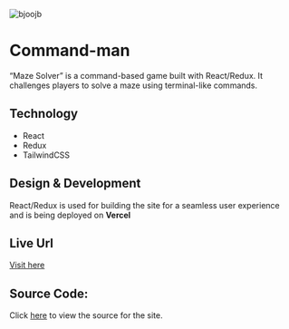 ![bjoojb](/assets/projects/command-man.png)

# Command-man

“Maze Solver” is a command-based game built with React/Redux. It challenges players to solve a maze using terminal-like commands.

## Technology

- React
- Redux
- TailwindCSS

## Design & Development

React/Redux is used for building the site for a seamless user experience and is being deployed on **Vercel**

## Live Url

[Visit here](https://command-man.vercel.app/)

## Source Code:

Click [here](https://github.com/MitraKumar/command-man) to view the source for the site.
